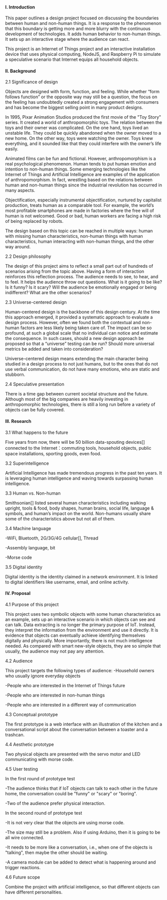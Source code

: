 #### I. Introduction

This paper outlines a design project focused on discussing the boundaries between human and non-human things. It is a response to the phenomenon that this boundary is getting more and more blurry with the continuous development of technologies. It adds human behavior to non-human things. It sets up an interactive stage where the audience can react.

This project is an Internet of Things project and an interactive installation device that uses physical computing, NodeJS, and Raspberry Pi to simulate a speculative scenario that Internet equips all household objects. 

#### II. Background

2.1 Significance of design

Objects are designed with form, function, and feeling. While whether “form follows function” or the opposite way may still be a question, the focus on the feeling has undoubtedly created a strong engagement with consumers and has become the biggest selling point in many product designs. 

In 1995, Pixar Animation Studios produced the first movie of the "Toy Story" series. It created a world of anthropomorphic toys. The relation between the toys and their owner was complicated. On the one hand, toys lived an unstable life. They could be quickly abandoned when the owner moved to a new home. On the other way, toys were watching the owner. Toys knew everything, and it sounded like that they could interfere with the owner’s life easily. 

Animated films can be fun and fictional. However, anthropomorphism is a real psychological phenomenon. Human tends to put human emotion and intention to non-human things. Some emerging technologies like the Internet of Things and Artificial Intelligence are examples of the application of anthropomorphism. In fact, wrestling based on the relations between human and non-human things since the industrial revolution has occurred in many aspects. 

Objectification, especially instrumental objectification, nurtured by capitalist production, treats human as a comparable tool. For example, the world’s most profitable smartphones are made in factories where the free will of human is not welcomed. Good or bad, human workers are facing a high risk of being replaced by robots.

The design based on this topic can be reached in multiple ways: human with missing human characteristics, non-human things with human characteristics, human interacting with non-human things, and the other way around. 

2.2 Design philosophy

The design of this project aims to reflect a small part out of hundreds of scenarios arising from the topic above. Having a form of interaction reinforces this reflection process. The audience needs to see, to hear, and to feel. It helps the audience throw out questions. What is it going to be like? Is it funny? Is it scary? Will the audience be emotionally engaged or being indifferent? What are the other scenarios? 

2.3 Universe-centered design

Human-centered design is the backbone of this design century. At the time this approach emerged, it provided a systematic approach to evaluate a design process. However, often we found both the contextual and non-human factors are less likely being taken care of. The impact can be so profound, at such a global scale that no individual can notice and estimate the consequence. In such cases, should a new design approach be proposed so that a “universe” testing can be run? Should more universal metrics be added and taken into consideration? 

Universe-centered design means extending the main character being studied in a design process to not just humans, but to the ones that do not use verbal communication, do not have many emotions, who are static and stubborn.

2.4 Speculative presentation

There is a time gap between current societal structure and the future. Although most of the big companies are heavily investing in anthropomorphic technologies, there is still a long run before a variety of objects can be fully covered. 

#### III. Research

3.1 What happens to the future

Five years from now, there will be 50 billion data-spouting devices[] connected to the Internet：commuting tools, household objects, public space installations, sporting goods, even food.

3.2 Superintelligence

Artificial Intelligence has made tremendous progress in the past ten years. It is leveraging human intelligence and waving towards surpassing human intelligence.

3.3 Human vs. Non-human

Smithsonian[] listed several human characteristics including walking upright, tools & food, body shapes, human brains, social life, language & symbols, and human’s impact on the world. Non-humans usually share some of the characteristics above but not all of them.

3.4 Machine language

-WiFi, Bluetooth, 2G/3G/4G cellular[], Thread

-Assembly language, bit

-Morse code

3.5 Digital identity

Digital identity is the identity claimed in a network environment. It is linked to digital identifiers like username, email, and online activity.

#### IV. Proposal

4.1 Purpose of this project

This project uses two symbolic objects with some human characteristics as an example, sets up an interactive scenario in which objects can see and can talk. Data extracting is no longer the primary purpose of IoT. Instead, they interpret the information from the environment and use it directly. It is evidence that objects can eventually achieve identifying themselves digitally and physically. More importantly, there is not much intelligence needed. As compared with smart new-style objects, they are so simple that usually, the audience may not pay any attention.

4.2 Audience

This project targets the following types of audience:
-Household owners who usually ignore everyday objects

-People who are interested in the Internet of Things future

-People who are interested in non-human things

-People who are interested in a different way of communication 

4.3 Conceptual prototype

The first prototype is a web interface with an illustration of the kitchen and a conversational script about the conversation between a toaster and a trashcan.

4.4 Aesthetic prototype

Two physical objects are presented with the servo motor and LED communicating with morse code.

4.5 User testing

In the first round of prototype test

-The audience thinks that if IoT objects can talk to each other in the future home, the conversation could be "funny" or "scary" or "boring".

-Two of the audience prefer physical interaction. 

In the second round of prototype test

-It is not very clear that the objects are using morse code. 

-The size may still be a problem. Also if using Arduino, then it is going to be all wire connected. 

-It needs to be more like a conversation, i.e., when one of the objects is "talking", then maybe the other should be waiting. 

-A camera module can be added to detect what is happening around and trigger reactions.

4.6 Future scope

Combine the project with artificial intelligence, so that different objects can have different personalities.

